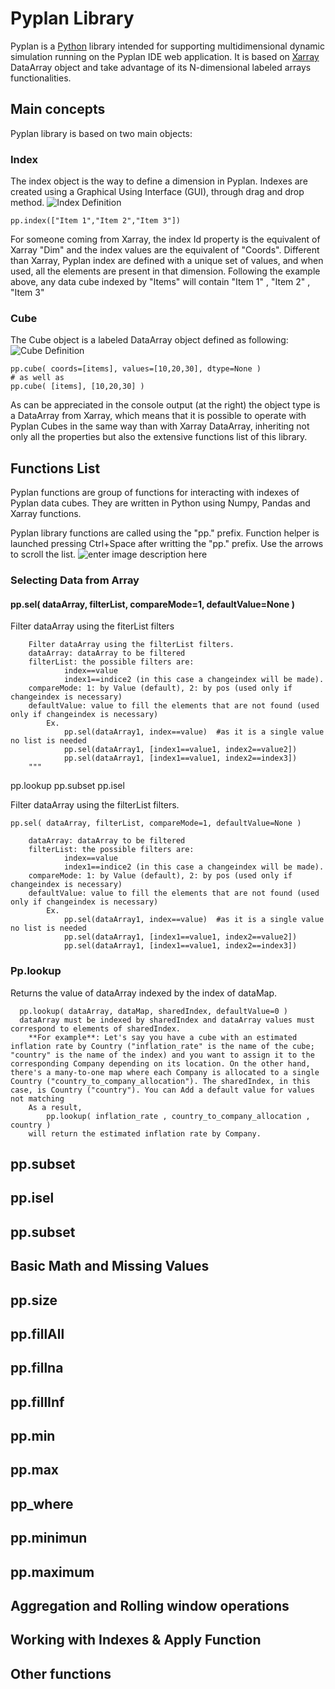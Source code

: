 
# **Pyplan Library**

Pyplan is a [Python](https://www.python.org/) library intended for supporting multidimensional dynamic simulation running on the Pyplan IDE web application. It is based on [Xarray](http://xarray.pydata.org/) DataArray object and take advantage of its N-dimensional labeled arrays functionalities.

## Main concepts
Pyplan library is based on two main objects:

### Index
The index object is the way to define a dimension in Pyplan. Indexes are created using a Graphical Using Interface (GUI), through drag and drop method.
![Index Definition](http://img.pyplan.org/Pyplan_library_index_definition.png)

    pp.index(["Item 1","Item 2","Item 3"])

For someone coming from Xarray, the index Id property is the equivalent of Xarray "Dim" and the index values are the equivalent of "Coords".
Different than Xarray, Pyplan index are defined with a unique set of values, and when used, all the elements are present in that dimension.
Following the example above, any data cube indexed by "Items" will contain "Item 1" , "Item 2" , "Item 3"

### Cube
The Cube object is a labeled DataArray object defined as following:
![Cube Definition](http://img.pyplan.org/Pyplan_library_cube_definition.png)

    pp.cube( coords=[items], values=[10,20,30], dtype=None )
    # as well as
    pp.cube( [items], [10,20,30] )
As can be appreciated in the console output (at the right) the object type is a DataArray from Xarray, which means that it is possible to operate with Pyplan Cubes in the same way than with Xarray DataArray, inheriting not only all the properties but also the extensive functions list of this library. 

## Functions List
Pyplan functions are group of functions for interacting with indexes of Pyplan data cubes. They are written in Python using Numpy, Pandas and Xarray functions.

Pyplan library functions are called using the "pp." prefix. 
Function helper is launched pressing Ctrl+Space after writting the "pp." prefix. Use the arrows to scroll the list.
![enter image description here](http://img.pyplan.org/Pyplan_library_pp.png)

### Selecting Data from Array

#### pp.sel( dataArray, filterList, compareMode=1, defaultValue=None )

Filter dataArray using the fiterList filters

        Filter dataArray using the filterList filters. 
        dataArray: dataArray to be filtered
        filterList: the possible filters are:
                index==value
                index1==indice2 (in this case a changeindex will be made).
        compareMode: 1: by Value (default), 2: by pos (used only if changeindex is necessary)
        defaultValue: value to fill the elements that are not found (used only if changeindex is necessary) 
            Ex.
                pp.sel(dataArray1, index==value)  #as it is a single value no list is needed
                pp.sel(dataArray1, [index1==value1, index2==value2])
                pp.sel(dataArray1, [index1==value1, index2==index3])
        """

pp.lookup
pp.subset
pp.isel

Filter dataArray using the filterList filters. 
    

    pp.sel( dataArray, filterList, compareMode=1, defaultValue=None )
            
        dataArray: dataArray to be filtered
        filterList: the possible filters are:
                index==value
                index1==indice2 (in this case a changeindex will be made).
        compareMode: 1: by Value (default), 2: by pos (used only if changeindex is necessary)
        defaultValue: value to fill the elements that are not found (used only if changeindex is necessary) 
            Ex.
                pp.sel(dataArray1, index==value)  #as it is a single value no list is needed
                pp.sel(dataArray1, [index1==value1, index2==value2])
                pp.sel(dataArray1, [index1==value1, index2==index3])

### Pp.lookup
Returns the value of dataArray indexed by the index of dataMap.
  
      pp.lookup( dataArray, dataMap, sharedIndex, defaultValue=0 )
      dataArray must be indexed by sharedIndex and dataArray values must correspond to elements of sharedIndex.
        **For example**: Let's say you have a cube with an estimated inflation rate by Country ("inflation_rate" is the name of the cube; "country" is the name of the index) and you want to assign it to the corresponding Company depending on its location. On the other hand, there's a many-to-one map where each Company is allocated to a single Country ("country_to_company_allocation"). The sharedIndex, in this case, is Country ("country"). You can Add a default value for values not matching
        As a result, 
            pp.lookup( inflation_rate , country_to_company_allocation , country )
        will return the estimated inflation rate by Company.
 ## pp.subset

## pp.isel 
## pp.subset
## Basic Math and Missing Values
## pp.size

## pp.fillAll

## pp.fillna

## pp.fillInf

## pp.min

## pp.max

## pp_where

## pp.minimun

## pp.maximum
## Aggregation and Rolling window operations

## Working with Indexes & Apply Function

## Other functions
  
<!--stackedit_data:
eyJoaXN0b3J5IjpbLTk5MjQwMTkyMSwtMjAxOTk2OTk4MywtMj
Q3ODQ1OTQ2LC0xNTk0MjU0NDg5LDkwODc1MjI3MCwtNDM0OTY4
MDI0LC0xMzE3MDYxNzMxLC0xODM0NzIyMjg4LDk3Mjk3MTk5Ni
wtMjEzNTcyMjY4OCwxMTE4NzQ5MDY2LDQ5NDI4NTQ1OSwxMTYy
ODM4Mjk0LC0xMDA3NDkyMzc4LC00MDY3MzUyMzgsMTY3MTE5Nj
UwNiwxMDAxOTQyODE0LC00NDU3MDYwMzAsLTc2MTgyNjMzNSwt
MTk2ODY2NTMzMl19
-->